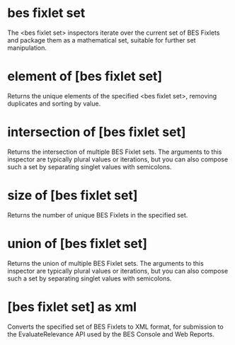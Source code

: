 # bes fixlet set

The &lt;bes fixlet set&gt; inspectors iterate over the current set of BES Fixlets and package them as a mathematical set, suitable for further set manipulation.

# element of [bes fixlet set]

Returns the unique elements of the specified &lt;bes fixlet set&gt;, removing duplicates and sorting by value.

# intersection of [bes fixlet set]

Returns the intersection of multiple BES Fixlet sets. The arguments to this inspector are typically plural values or iterations, but you can also compose such a set by separating singlet values with semicolons.

# size of [bes fixlet set]

Returns the number of unique BES Fixlets in the specified set.

# union of [bes fixlet set]

Returns the union of multiple BES Fixlet sets. The arguments to this inspector are typically plural values or iterations, but you can also compose such a set by separating singlet values with semicolons.

# [bes fixlet set] as xml

Converts the specified set of BES Fixlets to XML format, for submission to the EvaluateRelevance API used by the BES Console and Web Reports.
